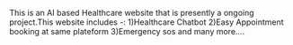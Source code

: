 This is an AI based Healthcare website that is presently a ongoing project.This website includes -:
1)Healthcare Chatbot
2)Easy Appointment booking at same plateform
3)Emergency sos
and many more....
